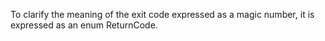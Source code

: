 To clarify the meaning of the exit code expressed as a magic number, it is expressed as an enum ReturnCode.
